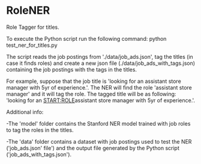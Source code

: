 # RoleNER
Role Tagger for titles.

To execute the Python script run the following command: python test_ner_for_titles.py

The script reads the job postings from './data/job_ads.json', tag the titles (in case it finds roles) and create a new json file (./data/job_ads_with_tags.json) containing the job postings with the tags in the titles.

For example, suppose that the job title is 'looking for an assistant store manager with 5yr of experience.'. The NER will find the role 'assistant store manager' and it will tag the role. The tagged title will be as following: 'looking for an <START:ROLE>assistant store manager<END> with 5yr of experience.'.

Additional info:

-The 'model' folder contains the Stanford NER model trained with job roles to tag the roles in the titles.

-The 'data' folder contains a dataset with job postings used to test the NER ('job_ads.json' file') and the output file generated by the Python script ('job_ads_with_tags.json').
